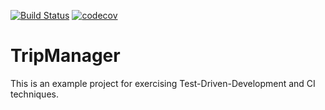 [![Build Status](https://travis-ci.org/RomanMwo/tripmanager.svg?branch=master)](https://travis-ci.org/RomanMwo/tripmanager) [![codecov](https://codecov.io/gh/RomanMwo/tripmanager/branch/master/graph/badge.svg)](https://codecov.io/gh/RomanMwo/tripmanager)

# TripManager
This is an example project for exercising Test-Driven-Development and CI techniques.
